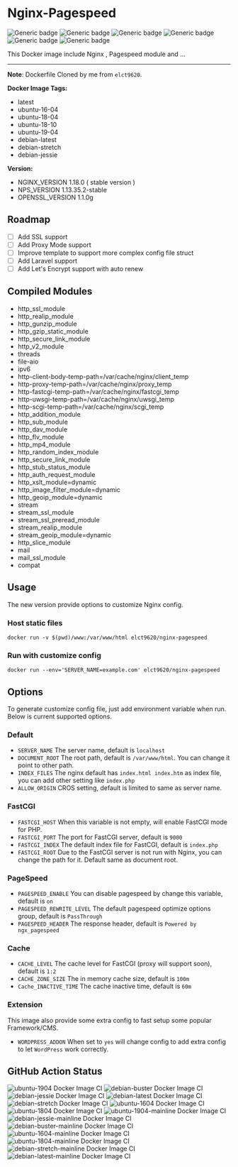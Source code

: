 # Nginx-Pagespeed
![Generic badge](https://img.shields.io/badge/Dockerfile-Pass-<COLOR>.svg) ![Generic badge](https://img.shields.io/badge/Build-Pass-<COLOR>.svg) ![Generic badge](https://img.shields.io/badge/Dockerfile_Layer-21-blue.svg) ![Generic badge](https://img.shields.io/badge/Dockerfile_Image_Size-about_450_MB-blue.svg) ![Generic badge](https://img.shields.io/badge/Dockerfile_Auto_Build-Yes-<COLOR>.svg) ![Generic badge](https://img.shields.io/badge/Maintainer-Mohsen_Mottaghi-yellow.svg)

This Docker image include Nginx , Pagespeed module and ...

---  
**Note**: Dockerfile Cloned by me from `elct9620`.

**Docker Image Tags:**
- latest
- ubuntu-16-04
- ubuntu-18-04
- ubuntu-18-10
- ubuntu-19-04
- debian-latest
- debian-stretch
- debian-jessie

**Version:**

* NGINX_VERSION 1.18.0 ( stable version )
* NPS_VERSION 1.13.35.2-stable
* OPENSSL_VERSION 1.1.0g

Roadmap
---

- [ ] Add SSL support
- [ ] Add Proxy Mode support
- [ ] Improve template to support more complex config file struct
- [ ] Add Laravel support
- [ ] Add Let's Encrypt support with auto renew

Compiled Modules
---
- http_ssl_module
- http_realip_module
- http_gunzip_module
- http_gzip_static_module
- http_secure_link_module
- http_v2_module
- threads
- file-aio
- ipv6
- http-client-body-temp-path=/var/cache/nginx/client_temp
- http-proxy-temp-path=/var/cache/nginx/proxy_temp
- http-fastcgi-temp-path=/var/cache/nginx/fastcgi_temp
- http-uwsgi-temp-path=/var/cache/nginx/uwsgi_temp
- http-scgi-temp-path=/var/cache/nginx/scgi_temp
- http_addition_module
- http_sub_module
- http_dav_module
- http_flv_module
- http_mp4_module
- http_random_index_module
- http_secure_link_module
- http_stub_status_module
- http_auth_request_module
- http_xslt_module=dynamic
- http_image_filter_module=dynamic
- http_geoip_module=dynamic
- stream
- stream_ssl_module
- stream_ssl_preread_module
- stream_realip_module
- stream_geoip_module=dynamic
- http_slice_module
- mail
- mail_ssl_module
- compat 

Usage
---

The new version provide options to customize Nginx config.

### Host static files

```
docker run -v $(pwd)/www:/var/www/html elct9620/nginx-pagespeed
```

### Run with customize config

```
docker run --env='SERVER_NAME=example.com' elct9620/nginx-pagespeed
```

Options
---

To generate customize config file, just add environment variable when run.
Below is current supported options.

### Default

- `SERVER_NAME` The server name,  default is `localhost`
- `DOCUMENT_ROOT` The root path, default is `/var/www/html`. You can change it point to other path.
- `INDEX_FILES` The nginx default has `index.html index.htm` as index file, you can add other setting like `index.php`
- `ALLOW_ORIGIN` CROS setting, default is limited to same as server name.

### FastCGI

- `FASTCGI_HOST` When this variable is not empty, will enable FastCGI mode for PHP.
- `FASTCGI_PORT` The port for FastCGI server, default is `9000`
- `FASTCGI_INDEX` The default index file for FastCGI, default is `index.php`
- `FASTCGI_ROOT` Due to the FastCGI server is not run with Nginx, you can change the path for it. Default same as document root.

### PageSpeed

- `PAGESPEED_ENABLE` You can disable pagespeed by change this variable, default is `on`
- `PAGESPEED_REWRITE_LEVEL` The default pagespeed optimize options group, default is `PassThrough`
- `PAGESPEED_HEADER` The response header, default is `Powered by ngx_pagespeed`

### Cache

- `CACHE_LEVEL` The cache level for FastCGI (proxy will support soon), default is `1:2`
- `CACHE_ZONE_SIZE` The in memory cache size, default is `100m`
- `Cache_INACTIVE_TIME` The cache inactive time, default is `60m`

### Extension

This image also provide some extra config to fast setup some popular Framework/CMS.

- `WORDPRESS_ADDON` When set to `yes` will change config to add extra config to let `WordPress` work correctly.

## GitHub Action Status
![ubuntu-1904 Docker Image CI](https://github.com/mohsenmottaghi/nginx-pagespeed/workflows/ubuntu-1904%20Docker%20Image%20CI/badge.svg)
![debian-buster Docker Image CI](https://github.com/mohsenmottaghi/nginx-pagespeed/workflows/debian-buster%20Docker%20Image%20CI/badge.svg)
![debian-jessie Docker Image CI](https://github.com/mohsenmottaghi/nginx-pagespeed/workflows/debian-jessie%20Docker%20Image%20CI/badge.svg)
![debian-latest Docker Image CI](https://github.com/mohsenmottaghi/nginx-pagespeed/workflows/debian-latest%20Docker%20Image%20CI/badge.svg)
![debian-stretch Docker Image CI](https://github.com/mohsenmottaghi/nginx-pagespeed/workflows/debian-stretch%20Docker%20Image%20CI/badge.svg)
![ubuntu-1604 Docker Image CI](https://github.com/mohsenmottaghi/nginx-pagespeed/workflows/ubuntu-1604%20Docker%20Image%20CI/badge.svg)
![ubuntu-1804 Docker Image CI](https://github.com/mohsenmottaghi/nginx-pagespeed/workflows/ubuntu-1804%20Docker%20Image%20CI/badge.svg)
![ubuntu-1904-mainline Docker Image CI](https://github.com/mohsenmottaghi/nginx-pagespeed/workflows/ubuntu-1904-mainline%20Docker%20Image%20CI/badge.svg)
![debian-jessie-mainline Docker Image CI](https://github.com/mohsenmottaghi/nginx-pagespeed/workflows/debian-jessie-mainline%20Docker%20Image%20CI/badge.svg)
![debian-buster-mainline Docker Image CI](https://github.com/mohsenmottaghi/nginx-pagespeed/workflows/debian-buster-mainline%20Docker%20Image%20CI/badge.svg)
![ubuntu-1604-mainline Docker Image CI](https://github.com/mohsenmottaghi/nginx-pagespeed/workflows/ubuntu-1604-mainline%20Docker%20Image%20CI/badge.svg)
![ubuntu-1804-mainline Docker Image CI](https://github.com/mohsenmottaghi/nginx-pagespeed/workflows/ubuntu-1804-mainline%20Docker%20Image%20CI/badge.svg)
![debian-stretch-mainline Docker Image CI](https://github.com/mohsenmottaghi/nginx-pagespeed/workflows/debian-stretch-mainline%20Docker%20Image%20CI/badge.svg)
![debian-latest-mainline Docker Image CI](https://github.com/mohsenmottaghi/nginx-pagespeed/workflows/debian-latest-mainline%20Docker%20Image%20CI/badge.svg)